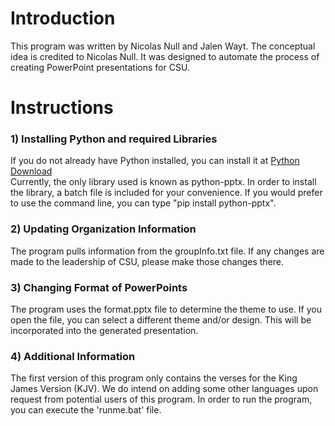 # Introduction

This program was written by Nicolas Null and Jalen Wayt. The conceptual idea is credited to Nicolas Null.
It was designed to automate the process of creating PowerPoint presentations for CSU.

# Instructions
### 1) Installing Python and required Libraries

If you do not already have Python installed, you can install it at [Python Download](https://www.python.org/downloads/)
<br />
Currently, the only library used is known as python-pptx. In order to install the library, a batch file is included for your convenience. If you would prefer to use the command line, you can type "pip install python-pptx".

### 2) Updating Organization Information 

The program pulls information from the groupInfo.txt file. If any changes are made to the leadership of CSU, please make those changes there.

### 3) Changing Format of PowerPoints 

The program uses the format.pptx file to determine the theme to use. If you open the file, you can select a different theme and/or design. This will be incorporated into the generated presentation.

### 4) Additional Information 

The first version of this program only contains the verses for the King James Version (KJV). We do intend on adding some other languages upon request from potential users of this program.
In order to run the program, you can execute the 'runme.bat' file.
